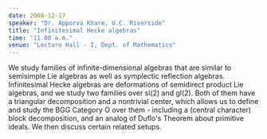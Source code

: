 ```yaml
---
date: 2008-12-17
speaker: "Dr. Apporva Khare, U.C. Riverside"
title: "Infinitesimal Hecke algebras"
time: "11.00 a.m."
venue: "Lecture Hall - I, Dept. of Mathematics"
---
```

We study families of infinite-dimensional algebras that are similar to
semisimple Lie algebras as well as symplectic reflection algebras.
Infinitesimal Hecke algebras are deformations of semidirect product Lie
algebras, and we study two families over sl(2) and gl(2). Both of them
have a triangular decomposition and a nontrivial center, which allows us
to define and study the BGG Category O over them - including a (central
character) block decomposition, and an analog of Duflo's Theorem about
primitive ideals. We then discuss certain related setups.
